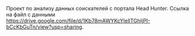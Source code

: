 Проект по анализу данных соискателей с портала Head Hunter.
Ссылка на файл с данными
https://drive.google.com/file/d/1Kb78mAWYKcYlellTGhIjPI-bCcKbGuTn/view?usp=sharing.
